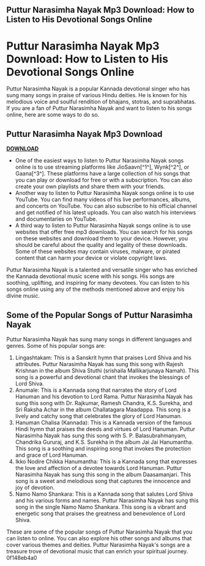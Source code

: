 ## Puttur Narasimha Nayak Mp3 Download: How to Listen to His Devotional Songs Online

 


 
# Puttur Narasimha Nayak Mp3 Download: How to Listen to His Devotional Songs Online
 
Puttur Narasimha Nayak is a popular Kannada devotional singer who has sung many songs in praise of various Hindu deities. He is known for his melodious voice and soulful rendition of bhajans, stotras, and suprabhatas. If you are a fan of Puttur Narasimha Nayak and want to listen to his songs online, here are some ways to do so.
 
## Puttur Narasimha Nayak Mp3 Download


[**DOWNLOAD**](https://dropnobece.blogspot.com/?download=2tLySV)

 
- One of the easiest ways to listen to Puttur Narasimha Nayak songs online is to use streaming platforms like JioSaavn[^1^], Wynk[^2^], or Gaana[^3^]. These platforms have a large collection of his songs that you can play or download for free or with a subscription. You can also create your own playlists and share them with your friends.
- Another way to listen to Puttur Narasimha Nayak songs online is to use YouTube. You can find many videos of his live performances, albums, and concerts on YouTube. You can also subscribe to his official channel and get notified of his latest uploads. You can also watch his interviews and documentaries on YouTube.
- A third way to listen to Puttur Narasimha Nayak songs online is to use websites that offer free mp3 downloads. You can search for his songs on these websites and download them to your device. However, you should be careful about the quality and legality of these downloads. Some of these websites may contain viruses, malware, or pirated content that can harm your device or violate copyright laws.

Puttur Narasimha Nayak is a talented and versatile singer who has enriched the Kannada devotional music scene with his songs. His songs are soothing, uplifting, and inspiring for many devotees. You can listen to his songs online using any of the methods mentioned above and enjoy his divine music.

## Some of the Popular Songs of Puttur Narasimha Nayak
 
Puttur Narasimha Nayak has sung many songs in different languages and genres. Some of his popular songs are:

1. Lingashtakam: This is a Sanskrit hymn that praises Lord Shiva and his attributes. Puttur Narasimha Nayak has sung this song with Rajesh Krishnan in the album Shiva Stuthi (srishaila Mallikarjunaya Namah). This song is a powerful and devotional chant that invokes the blessings of Lord Shiva.
2. Anumale: This is a Kannada song that narrates the story of Lord Hanuman and his devotion to Lord Rama. Puttur Narasimha Nayak has sung this song with Dr. Rajkumar, Ramesh Chandra, K.S. Surekha, and Sri Raksha Achar in the album Challatagara Maadappa. This song is a lively and catchy song that celebrates the glory of Lord Hanuman.
3. Hanuman Chalisa (Kannada): This is a Kannada version of the famous Hindi hymn that praises the deeds and virtues of Lord Hanuman. Puttur Narasimha Nayak has sung this song with S. P. Balasubrahmanyam, Chandrika Gururaj, and K.S. Surekha in the album Jai Jai Hanumantha. This song is a soothing and inspiring song that invokes the protection and grace of Lord Hanuman.
4. Ikko Nodire Chikka Hanumantha: This is a Kannada song that expresses the love and affection of a devotee towards Lord Hanuman. Puttur Narasimha Nayak has sung this song in the album Daasamanjari. This song is a sweet and melodious song that captures the innocence and joy of devotion.
5. Namo Namo Shankara: This is a Kannada song that salutes Lord Shiva and his various forms and names. Puttur Narasimha Nayak has sung this song in the single Namo Namo Shankara. This song is a vibrant and energetic song that praises the greatness and benevolence of Lord Shiva.

These are some of the popular songs of Puttur Narasimha Nayak that you can listen to online. You can also explore his other songs and albums that cover various themes and deities. Puttur Narasimha Nayak's songs are a treasure trove of devotional music that can enrich your spiritual journey.
 0f148eb4a0
